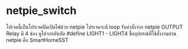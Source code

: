 # netpie_switch
โปเจคนี้เป็นโปรเจคปิดเปิดไฟด้วย netpie 
โปรเจคจะมี loop รับคำสั่งจาก netpie
OUTPUT Relay มี 4 ช่อง ดูได้จากบันทัด #define LIGHT1 - LIGHT4
ชื่ออุปกรณ์ที่ใช้สั่งงานผ่าน netpie คือ SmartHomeSST 
